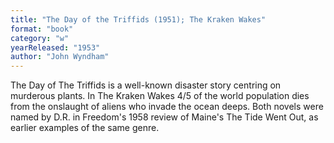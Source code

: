 ```yaml
---
title: "The Day of the Triffids (1951); The Kraken Wakes"
format: "book"
category: "w"
yearReleased: "1953"
author: "John Wyndham"
---
```


The Day of The Triffids is a well-known disaster story centring on murderous plants. In The Kraken Wakes 4/5 of the world population dies from the onslaught of aliens who invade the ocean deeps. Both novels were named by D.R. in Freedom's 1958 review of Maine's The Tide Went Out, as earlier examples of the same genre.
